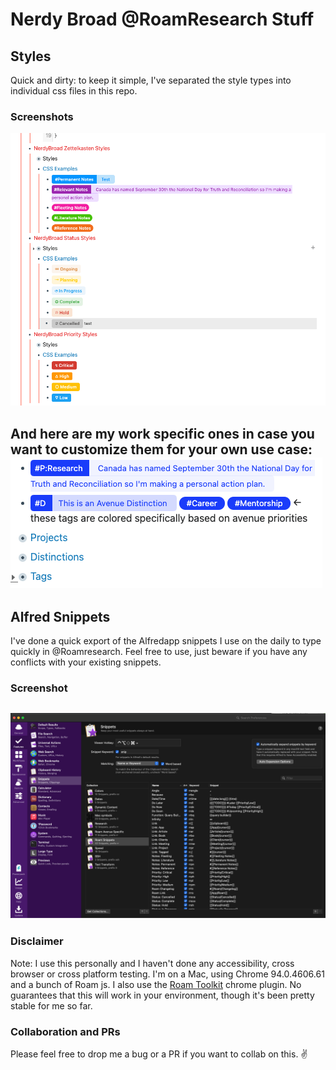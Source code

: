 # Nerdy Broad @RoamResearch Stuff

## Styles

Quick and dirty: to keep it simple, I've separated the style types into individual css files in this repo.

### Screenshots
![screenshot](https://github.com/lisaross/roamstuff/blob/main/img/customstyles.png?raw=true)

And here are my work specific ones in case you want to customize them for your own use case:
![screenshot](https://github.com/lisaross/roamstuff/blob/main/img/workspecific.png?raw=true)
---
## Alfred Snippets

I've done a quick export of the Alfredapp snippets I use on the daily to type quickly in @Roamresearch. Feel free to use, just beware if you have any conflicts with your existing snippets.

### Screenshot
![screenshot](https://github.com/lisaross/roamstuff/blob/main/img/alfredsnippets.png?raw=true)
---

### Disclaimer
Note: I use this personally and I haven't done any accessibility, cross browser or cross platform testing. I'm on a Mac, using Chrome 94.0.4606.61 and a bunch of Roam js. I also use the [Roam Toolkit](https://chrome.google.com/webstore/detail/roam-toolkit/ebckolanhdjilblnkcgcgifaikppnhba) chrome plugin. No guarantees that this will work in your environment, though it's been pretty stable for me so far.

### Collaboration and PRs
Please feel free to drop me a bug or a PR if you want to collab on this. ✌️
